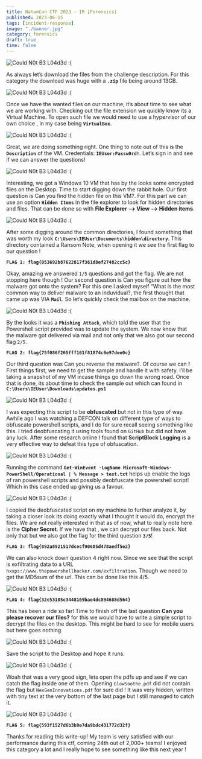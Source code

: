 ```yaml
---
title: NahamCon CTF 2023 - IR [Forensics]
published: 2023-06-15
tags: [incident-response]
image: "./banner.jpg"
category: forensics
draft: true
time: false
---
```


![Could N0t B3 L04d3d :(](chall.png)

As always let’s download the files from the challenge description. For this category the download was huge with a **`.zip`** file being around 13GB.

![Could N0t B3 L04d3d :(](download.png)

Once we have the wanted files on our machine, it’s about time to see what we are working with. Checking out the file extension we quickly know its a Virtual Machine. To open such file we would need to use a hypervisor of our own choice , in my case being **`VirtualBox`**.

![Could N0t B3 L04d3d :(](import.png)

Great, we are doing something right. One thing to note out of this is the **`Description`** of the VM. Credentials: **`IEUser:Passw0rd!`**. Let’s sign in and see if we can answer the questions!

![Could N0t B3 L04d3d :(](win.png)

Interesting, we got a Windows 10 VM that has by the looks some encrypted files on the Desktop. Time to start digging down the rabbit hole. Our first question is Can you find the hidden file on this VM?. For this part we can use an option **`Hidden Items`** in the file explorer to look for hidden directories and files. That can be done so with **File Explorer –> View –> Hidden items**.

![Could N0t B3 L04d3d :(](hidden.png)

After some digging around the common directories, I found something that was worth my look **`C:\Users\IEUser\Documents\hidden\directory`**. This directory contained a Ransom Note, when opening it we see the first flag to our question !

**`FLAG 1: flag{053692b87622817f361d8ef27482cc5c}`**

Okay, amazing we answered `1/5` questions and got the flag. We are not stopping here though ! Our second question is Can you figure out how the malware got onto the system? For this one I asked myself “What is the most common way to deliver malware to an induvidual?, the first thought that came up was VIA **`Mail`**. So let’s quickly check the mailbox on the machine.

![Could N0t B3 L04d3d :(](mail.png)

By the looks it was a **`Phishing Attack`**, which told the user that the Powershell script provided was to update the system. We now know that the malware got delivered via mail and not only that we also got our second flag `2/5`.

**`FLAG 2: flag{75f086f265fff161f81874c6e97dee0c}`**

Our third question was Can you reverse the malware?. Of course we can **!** First things first, we need to get the sample and handle it with safety. I’ll be taking a snapshot of my VM incase things go down the wrong road. Once that is done, its about time to check the sample out which can found in **`C:\Users\IEUser\Downloads\updates.ps1`** 

![Could N0t B3 L04d3d :(](fps.png)

I was expecting this script to be **obfuscated** but not in this type of way. Awhile ago I was watching a DEFCON talk on different type of ways to obfuscate powershell scripts, and I do for sure recall seeing something like this. I tried deobfuscating it using tools found on `GitHub` but did not have any luck. After some research online I found that **ScriptBlock Logging** is a very effective way to defeat this type of obfuscation.

![Could N0t B3 L04d3d :(](deob.png)

Running the command **`Get-WinEvent -LogName Microsoft-Windows-PowerShell/Operational | % Message > text.txt`** helps up enable the logs of ran powershell scripts and possibly deobfuscate the powershell script! Which in this case ended up giving us a favour.

![Could N0t B3 L04d3d :(](mal.png)

I copied the deobfuscated script on my machine to further analyze it, by taking a closer look its doing exactly what I thought it would do, encrypt the files. We are not really interested in that as of now, what to really note here is the **Cipher Secret**. If we have that , we can decrypt our files back. Not only that but we also got the flag for the third question **`3/5`**!

**`FLAG 3: flag{892a8921517dcecf90685d478aedf5e2}`**

We can also knock down question 4 right now. Since we see that the script is exfiltrating data to a URL `hxxps://www.thepowershellhacker.com/exfiltration`. Though we need to get the MD5sum of the url. This can be done like this 4/5.

![Could N0t B3 L04d3d :(](flag4.png)

**`FLAG 4: flag{32c53185c3448169bae4dc894688d564}`**

This has been a ride so far! Time to finish off the last question **Can you please recover our files?** for this we would have to write a simple script to decrypt the files on the desktop. This might be hard to see for mobile users but here goes nothing.

![Could N0t B3 L04d3d :(](decc.png)

Save the script to the Desktop and hope it runs.

![Could N0t B3 L04d3d :(](final.png)

Woah that was a very good sign, lets open the pdfs up and see if we can catch the flag inside one of them. Opening `GlowSoothe.pdf` did not contain the flag but `NexGenInnovations.pdf` for sure did ! It was very hidden, written with tiny text at the very bottom of the last page but I still managed to catch it.

![Could N0t B3 L04d3d :(](yup.png)

**`FLAG 5: flag{593f1527d6b3b9e7da9bdc431772d32f}`**


Thanks for reading this write-up! My team is very satisfied with our performance during this ctf, coming 24th out of 2,000+ teams! I enjoyed this category a lot and I really hope to see something like this next year !